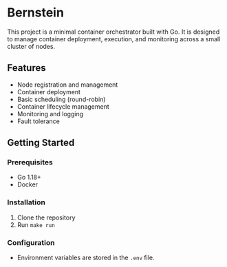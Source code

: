 # Bernstein

This project is a minimal container orchestrator built with Go. It is designed to manage container deployment, execution, and monitoring across a small cluster of nodes.

## Features

- Node registration and management
- Container deployment
- Basic scheduling (round-robin)
- Container lifecycle management
- Monitoring and logging
- Fault tolerance

## Getting Started

### Prerequisites

- Go 1.18+
- Docker

### Installation

1. Clone the repository
2. Run `make run`

### Configuration

- Environment variables are stored in the `.env` file.

